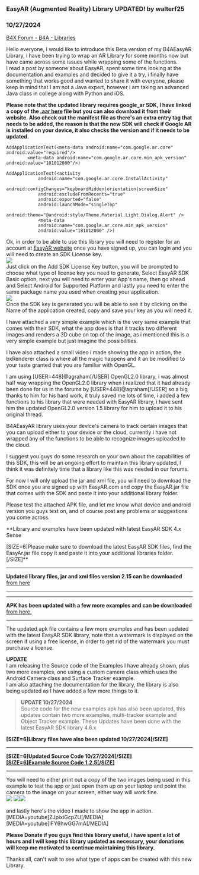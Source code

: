 ### EasyAR (Augmented Reality) Library UPDATED! by walterf25
### 10/27/2024
[B4X Forum - B4A - Libraries](https://www.b4x.com/android/forum/threads/110018/)

Hello everyone, I would like to introduce this Beta version of my B4AEasyAR Library, i have been trying to wrap an AR Library for some months now but have came across some issues while wrapping some of the functions.  
I read a post by someone about EasyAR, spent some time looking at the documentation and examples and decided to give it a try, i finally have something that works good and wanted to share it with everyone, please keep in mind that I am not a Java expert, however i am taking an advanced Java class in college along with Python and iOS.  
  
**Please note that the updated library requires google\_ar SDK, I have linked a copy of the [.aar here](https://drive.google.com/file/d/1Cov84fARMlb7aCtGqU8_Y3I-F3FC-XU2/view?usp=sharing) file but you can also download it from their website. Also check out the manifest file as there's an extra entry tag that needs to be added, the reason is that the new SDK will check if Google AR is installed on your device, it also checks the version and if it needs to be updated.**  

```B4X
AddApplicationText(<meta-data android:name="com.google.ar.core" android:value="required"/>  
        <meta-data android:name="com.google.ar.core.min_apk_version" android:value="181012000"/>)  
  
AddApplicationText(<activity  
            android:name="com.google.ar.core.InstallActivity"  
            android:configChanges="keyboardHidden|orientation|screenSize"  
            android:excludeFromRecents="true"  
            android:exported="false"  
            android:launchMode="singleTop"  
            android:theme="@android:style/Theme.Material.Light.Dialog.Alert" />  
            <meta-data  
            android:name="com.google.ar.core.min_apk_version"  
            android:value="181012000" />)
```

  
  
Ok, in order to be able to use this library you will need to register for an account at [EasyAR website](https://www.easyar.com/) once you have signed up, you can login and you will need to create an SDK License key.  
![](https://www.b4x.com/android/forum/attachments/84282)  
Just click on the Add SDK License Key button, you will be prompted to choose what type of license key you need to generate, Select EasyAR SDK Basic option, next you will need to enter your App's name, then go ahead and Select Android for Supported Platform and lastly you need to enter the same package name you used when creating your application.  
![](https://www.b4x.com/android/forum/attachments/84283)  
Once the SDK key is generated you will be able to see it by clicking on the Name of the application created, copy and save your key as you will need it.  
  
I have attached a very simple example which is the very same example that comes with their SDK, what the app does is that it tracks two different images and renders a 3D cube on top of the image, as i mentioned this is a very simple example but just imagine the possibilities.  
  
I have also attached a small video i made showing the app in action, the bxRenderer class is where all the magic happens and it an be modified to your taste granted that you are familiar with OpenGL.  
  
I am using [USER=448]@agraham[/USER] OpenGL2.0 library, i was almost half way wrapping the OpenGL2.0 library when i realized that it had already been done for us in the forums by [USER=448]@agraham[/USER] so a big thanks to him for his hard work, it truly saved me lots of time, i added a few functions to his library that were needed with EasyAR library, i have sent him the updated OpenGL2.0 version 1.5 library for him to upload it to his original thread.  
  
B4AEasyAR library uses your device's camera to track certain images that you can upload either to your device or the cloud, currently i have not wrapped any of the functions to be able to recognize images uploaded to the cloud.  
  
I suggest you guys do some research on your own about the capabilities of this SDK, this will be an ongoing effort to maintain this library updated, I think it was definitely time that a library like this was needed in our forums.  
  
For now I will only upload the jar and xml file, you will need to download the SDK once you are signed up with EasyAR.com and copy the EasyAR.jar file that comes with the SDK and paste it into your additional library folder.  
  
Please test the attached APK file, and let me know what device and android version you guys test on, and of course post any problems or suggestions you come across.  
  
**Library and examples have been updated with latest EasyAR SDK 4.x Sense  
  
[SIZE=6]Please make sure to download the latest EasyAR SDK files, find the EasyAr.jar file copy it and paste it into your additional libraries folder.[/SIZE]**  
  

---

  
**Updated library files, jar and xml files version 2.15 can be downloaded** [from here](https://drive.google.com/file/d/1uqCDpCmhsCjZS-0NtY1esvG-yJgz6YXR/view?usp=sharing)  

---

  
  

---

  
  
**APK has been updated with a few more examples and can be downloaded** [from here.](https://drive.google.com/file/d/1uh1TTgWNZoLAzb1QDBCmqRkI5JW9H7ti/view?usp=sharing)  

---

  
  
  
The updated apk file contains a few more examples and has been updated with the latest EasyAR SDK library, note that a watermark is displayed on the screen if using a free license, in order to get rid of the watermark you must purchase a license.  
  
**UPDATE**  
I am releasing the Source code of the Examples I have already shown, plus two more examples, one using a custom camera class which uses the Android Camera class and Surface Tracker example.  
I am also attaching the documentation for the library, the library is also being updated as I have added a few more things to it.  
  
> **UPDATE 10/27/2024**  
> Source code for the new examples apk has also been updated, this updates contain two more examples, multi-tracker example and Object Tracker example. These Updates have been done with the latest EasyAR SDK library 4.6.x

  
**[SIZE=6]Library files have also been updated 10/27/2024[/SIZE]**  
  

---

  
  
**[SIZE=6]Updated Source Code 10/27/2024[/SIZE]**  
[**[SIZE=6]Example Source Code 1.2.5[/SIZE]**](https://drive.google.com/file/d/1l1OyrGcRTH6K2GrFlMW_RyLKvJbhFy_I/view?usp=sharing)  

---

  
  
  
  
You will need to either print out a copy of the two images being used in this example to test the app or just open them up on your laptop and point the camera to the image on your screen, either way will work fine.  
![](https://www.b4x.com/android/forum/attachments/84284) ![](https://www.b4x.com/android/forum/attachments/84285)![](https://www.b4x.com/android/forum/attachments/84302)  
  
and lastly here's the video I made to show the app in action.  
[MEDIA=youtube]ZJpixiGcpZU[/MEDIA]  
[MEDIA=youtube]IFY6hwGG7mA[/MEDIA]  
  
**Please Donate if you guys find this library useful, i have spent a lot of hours and I will keep this library updated as necessary, your donations will keep me motivated to continue maintaining this library.**  
  
Thanks all, can't wait to see what type of apps can be created with this new Library.